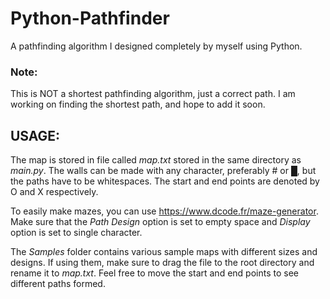 # Python-Pathfinder

A pathfinding algorithm I designed completely by myself using Python.
### Note: 
This is NOT a shortest pathfinding algorithm, just a correct path. I am working on finding the shortest path, and hope to add it soon.

## USAGE:

The map is stored in file called *map.txt* stored in the same directory as *main.py*. The walls can be made with any character, preferably # or █, but the paths have to be whitespaces. The start and end points are denoted by O and X respectively. 

To easily make mazes, you can use https://www.dcode.fr/maze-generator. Make sure that the *Path Design* option is set to empty space and *Display* option is set to single character.

The *Samples* folder contains various sample maps with different sizes and designs. If using them, make sure to drag the file to the root directory and rename it to *map.txt*. Feel free to move the start and end points to see different paths formed.
